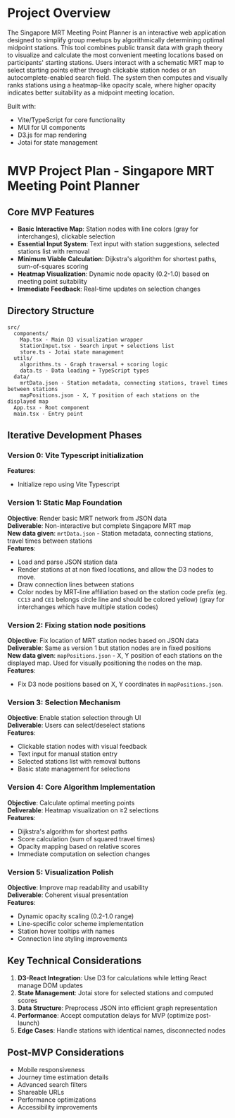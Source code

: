 # Project Overview

The Singapore MRT Meeting Point Planner is an interactive web application designed to simplify group meetups by algorithmically determining optimal midpoint stations. This tool combines public transit data with graph theory to visualize and calculate the most convenient meeting locations based on participants' starting stations. Users interact with a schematic MRT map to select starting points either through clickable station nodes or an autocomplete-enabled search field. The system then computes and visually ranks stations using a heatmap-like opacity scale, where higher opacity indicates better suitability as a midpoint meeting location.

Built with:

- Vite/TypeScript for core functionality
- MUI for UI components
- D3.js for map rendering
- Jotai for state management

# MVP Project Plan - Singapore MRT Meeting Point Planner

## Core MVP Features

- **Basic Interactive Map**: Station nodes with line colors (gray for interchanges), clickable selection
- **Essential Input System**: Text input with station suggestions, selected stations list with removal
- **Minimum Viable Calculation**: Dijkstra's algorithm for shortest paths, sum-of-squares scoring
- **Heatmap Visualization**: Dynamic node opacity (0.2-1.0) based on meeting point suitability
- **Immediate Feedback**: Real-time updates on selection changes

## Directory Structure

```
src/
  components/
    Map.tsx - Main D3 visualization wrapper
    StationInput.tsx - Search input + selections list
    store.ts - Jotai state management
  utils/
    algorithms.ts - Graph traversal + scoring logic
    data.ts - Data loading + TypeScript types
  data/
    mrtData.json - Station metadata, connecting stations, travel times between stations
    mapPositions.json - X, Y position of each stations on the displayed map
  App.tsx - Root component
  main.tsx - Entry point
```

## Iterative Development Phases

### Version 0: Vite Typescript initialization

**Features**:

- Initialize repo using Vite Typescript

### Version 1: Static Map Foundation

**Objective**: Render basic MRT network from JSON data  
**Deliverable**: Non-interactive but complete Singapore MRT map  
**New data given**: `mrtData.json` - Station metadata, connecting stations, travel times between stations  
**Features**:

- Load and parse JSON station data
- Render stations at at non fixed locations, and allow the D3 nodes to move.
- Draw connection lines between stations
- Color nodes by MRT-line affiliation based on the station code prefix (eg. `CC13` and `CE1` belongs circle line and should be colored yellow) (gray for interchanges which have multiple station codes)

### Version 2: Fixing station node positions

**Objective**: Fix location of MRT station nodes based on JSON data  
**Deliverable**: Same as version 1 but station nodes are in fixed positions  
**New data given**: `mapPositions.json` - X, Y position of each stations on the displayed map. Used for visually positioning the nodes on the map.  
**Features**:

- Fix D3 node positions based on X, Y coordinates in `mapPositions.json`.

### Version 3: Selection Mechanism

**Objective**: Enable station selection through UI  
**Deliverable**: Users can select/deselect stations  
**Features**:

- Clickable station nodes with visual feedback
- Text input for manual station entry
- Selected stations list with removal buttons
- Basic state management for selections

### Version 4: Core Algorithm Implementation

**Objective**: Calculate optimal meeting points  
**Deliverable**: Heatmap visualization on ≥2 selections  
**Features**:

- Dijkstra's algorithm for shortest paths
- Score calculation (sum of squared travel times)
- Opacity mapping based on relative scores
- Immediate computation on selection changes

### Version 5: Visualization Polish

**Objective**: Improve map readability and usability  
**Deliverable**: Coherent visual presentation  
**Features**:

- Dynamic opacity scaling (0.2-1.0 range)
- Line-specific color scheme implementation
- Station hover tooltips with names
- Connection line styling improvements

## Key Technical Considerations

1. **D3-React Integration**: Use D3 for calculations while letting React manage DOM updates
2. **State Management**: Jotai store for selected stations and computed scores
3. **Data Structure**: Preprocess JSON into efficient graph representation
4. **Performance**: Accept computation delays for MVP (optimize post-launch)
5. **Edge Cases**: Handle stations with identical names, disconnected nodes

## Post-MVP Considerations

- Mobile responsiveness
- Journey time estimation details
- Advanced search filters
- Shareable URLs
- Performance optimizations
- Accessibility improvements
